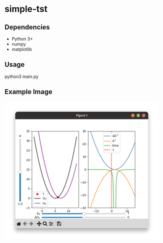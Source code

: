 # simple-tst

## Dependencies
- Python 3+
- numpy
- matplotlib

## Usage
python3 main.py

## Example Image
![Example](img/example.png)
